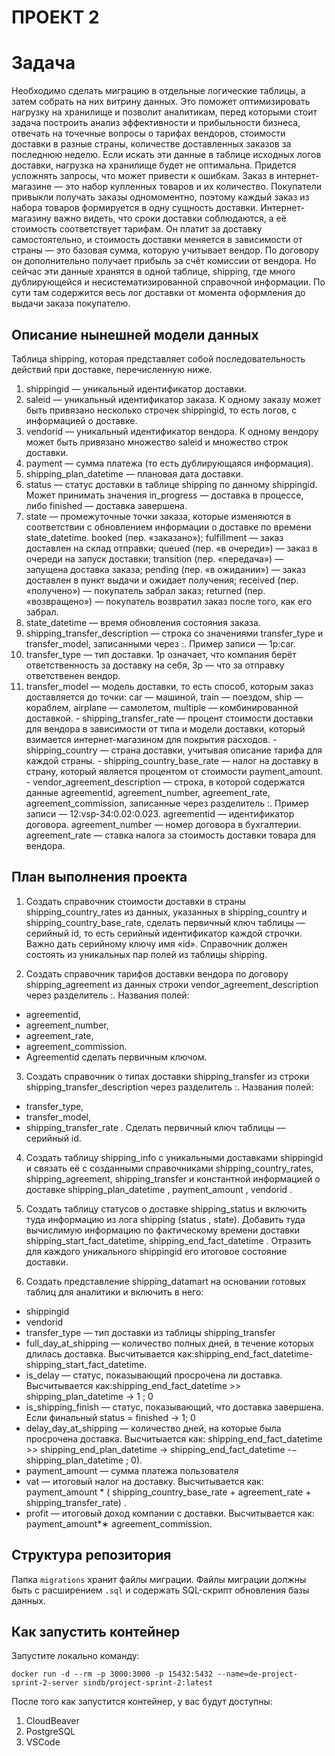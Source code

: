 # ПРОЕКТ 2
# Задача
Необходимо сделать миграцию в отдельные логические таблицы, а затем собрать на них витрину данных. Это поможет оптимизировать нагрузку на хранилище и позволит аналитикам, перед которыми стоит задача построить анализ эффективности и прибыльности бизнеса, отвечать на точечные вопросы о тарифах вендоров, стоимости доставки в разные страны, количестве доставленных заказов за последнюю неделю. Если искать эти данные в таблице исходных логов доставки, нагрузка на хранилище будет не оптимальна. Придется усложнять запросы, что может привести к ошибкам.
Заказ в интернет-магазине — это набор купленных товаров и их количество. Покупатели привыкли получать заказы одномоментно, поэтому каждый заказ из набора товаров формируется в одну сущность доставки.
Интернет-магазину важно видеть, что сроки доставки соблюдаются, а её стоимость соответствует тарифам. Он платит за доставку самостоятельно, и стоимость доставки меняется в зависимости от страны — это базовая сумма, которую учитывает вендор. По договору он дополнительно получает прибыль за счёт комиссии от вендора.
Но сейчас эти данные хранятся в одной таблице, shipping, где много дублирующейся и несистематизированной справочной информации. По сути там содержится весь лог доставки от момента оформления до выдачи заказа покупателю.

## Описание нынешней модели данных
Таблица shipping, которая представляет собой последовательность действий при доставке, перечисленную ниже.
1. shippingid — уникальный идентификатор доставки.
2. saleid — уникальный идентификатор заказа. К одному заказу может быть привязано несколько строчек shippingid, то есть логов, с информацией о доставке.
3. vendorid — уникальный идентификатор вендора. К одному вендору может быть привязано множество saleid и множество строк доставки.
4. payment — сумма платежа (то есть дублирующаяся информация).
5. shipping_plan_datetime — плановая дата доставки.
6. status — статус доставки в таблице shipping по данному shippingid. Может принимать значения in_progress — доставка в процессе, либо finished — доставка завершена.
7. state — промежуточные точки заказа, которые изменяются в соответствии с обновлением информации о доставке по времени state_datetime.
booked (пер. «заказано»);
fulfillment — заказ доставлен на склад отправки;
queued (пер. «в очереди») — заказ в очереди на запуск доставки;
transition (пер. «передача») — запущена доставка заказа;
pending (пер. «в ожидании») — заказ доставлен в пункт выдачи и ожидает получения;
received (пер. «получено») — покупатель забрал заказ;
returned (пер. «возвращено») — покупатель возвратил заказ после того, как его забрал.
8. state_datetime — время обновления состояния заказа.
9. shipping_transfer_description — строка со значениями transfer_type и transfer_model, записанными через :. Пример записи — 1p:car.
10. transfer_type — тип доставки. 1p означает, что компания берёт ответственность за доставку на себя, 3p — что за отправку ответственен вендор.
11. transfer_model — модель доставки, то есть способ, которым заказ доставляется до точки: car — машиной, train — поездом, ship — кораблем, airplane — самолетом, multiple — комбинированной доставкой. - shipping_transfer_rate — процент стоимости доставки для вендора в зависимости от типа и модели доставки, который взимается интернет-магазином для покрытия расходов. - shipping_country — страна доставки, учитывая описание тарифа для каждой страны. - shipping_country_base_rate — налог на доставку в страну, который является процентом от стоимости payment_amount. - vendor_agreement_description — строка, в которой содержатся данные agreementid, agreement_number, agreement_rate, agreement_commission, записанные через разделитель :. Пример записи — 12:vsp-34:0.02:0.023.
agreementid — идентификатор договора. agreement_number — номер договора в бухгалтерии. agreement_rate — ставка налога за стоимость доставки товара для вендора.  

## План выполнения проекта
1. Создать справочник стоимости доставки в страны shipping_country_rates из данных, указанных в shipping_country и shipping_country_base_rate, сделать первичный ключ таблицы — серийный id, то есть серийный идентификатор каждой строчки. Важно дать серийному ключу имя «id». Справочник должен состоять из уникальных пар полей из таблицы shipping. 

2. Создать справочник тарифов доставки вендора по договору shipping_agreement из данных строки vendor_agreement_description через разделитель :.
Названия полей:
* agreementid,
* agreement_number,
* agreement_rate,
* agreement_commission.
* Agreementid сделать первичным ключом.

3. Создать справочник о типах доставки shipping_transfer из строки shipping_transfer_description через разделитель :.
Названия полей:
* transfer_type,
* transfer_model,
* shipping_transfer_rate .
 Сделать первичный ключ таблицы — серийный id.
 
4. Создать таблицу shipping_info с уникальными доставками shippingid и связать её с созданными справочниками shipping_country_rates, shipping_agreement, shipping_transfer и константной информацией о доставке shipping_plan_datetime , payment_amount , vendorid .

5. Создать таблицу статусов о доставке shipping_status и включить туда информацию из лога shipping (status , state). Добавить туда вычислимую информацию по фактическому времени доставки shipping_start_fact_datetime, shipping_end_fact_datetime . Отразить для каждого уникального shippingid его итоговое состояние доставки.

6. Создать представление shipping_datamart на основании готовых таблиц для аналитики и включить в него:
* shippingid
* vendorid
* transfer_type — тип доставки из таблицы shipping_transfer
* full_day_at_shipping — количество полных дней, в течение которых длилась доставка. Высчитывается как:shipping_end_fact_datetime-shipping_start_fact_datetime.
* is_delay — статус, показывающий просрочена ли доставка. Высчитывается как:shipping_end_fact_datetime >> shipping_plan_datetime → 1 ; 0
* is_shipping_finish — статус, показывающий, что доставка завершена. Если финальный status = finished → 1; 0
* delay_day_at_shipping — количество дней, на которые была просрочена доставка. Высчитыается как: shipping_end_fact_datetime >> shipping_end_plan_datetime → shipping_end_fact_datetime -− shipping_plan_datetime ; 0).
* payment_amount — сумма платежа пользователя
* vat — итоговый налог на доставку. Высчитывается как: payment_amount * ( shipping_country_base_rate + agreement_rate + shipping_transfer_rate) .
* profit — итоговый доход компании с доставки. Высчитывается как: payment_amount*∗ agreement_commission.


## Структура репозитория
Папка `migrations` хранит файлы миграции. 
Файлы миграции должны быть с расширением `.sql` и содержать SQL-скрипт обновления базы данных.

## Как запустить контейнер
Запустите локально команду:

```
docker run -d --rm -p 3000:3000 -p 15432:5432 --name=de-project-sprint-2-server sindb/project-sprint-2:latest
```

После того как запустится контейнер, у вас будут доступны:
1. CloudBeaver
2. PostgreSQL
3. VSCode
